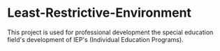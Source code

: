 Least-Restrictive-Environment
=============================

This project is used for professional development the special education field's development of IEP's (Individual Education Programs).
